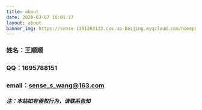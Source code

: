 ```yaml
---
title: about
date: 2020-03-07 10:01:17
layout: about
banner_img: https://sense-1301203133.cos.ap-beijing.myqcloud.com/homepahe/ForMe.jpg
---
```

### 姓名：王顺顺
### QQ：1695788151
### email：sense_s_wang@163.com
##### 注：本站如有侵权行为，请联系告知
